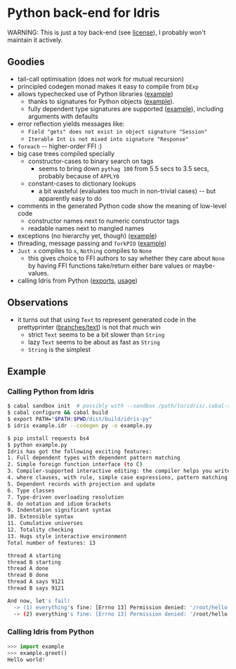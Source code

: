 # Python back-end for Idris

WARNING: This is just a toy back-end (see [license](https://github.com/ziman/idris-py/blob/master/CRAPL-LICENSE.txt)), I probably won't maintain it actively.

## Goodies

* tail-call optimisation (does not work for mutual recursion)
* principled codegen monad makes it easy to compile from `DExp`
* allows typechecked use of Python libraries
  ([example](https://github.com/ziman/idris-py/blob/master/example.idr))
	- thanks to signatures for Python objects
      ([example](https://github.com/ziman/idris-py/blob/master/Python/Lib/BeautifulSoup.idr)).
    - fully dependent type signatures are supported
      ([example](https://github.com/ziman/idris-py/blob/master/Python/Lib/Queue.idr#L18)),
      including arguments with defaults
* error reflection yields messages like:
    - `Field "gets" does not exist in object signature "Session"`
    - `Iterable Int is not mixed into signature "Response"`
* `foreach` -- higher-order FFI :)
* big case trees compiled specially
    - constructor-cases to binary search on tags
	    - seems to bring down `pythag 100` from 5.5 secs to 3.5 secs, probably because of `APPLY0`
	- constant-cases to dictionary lookups
        - a bit wasteful (evaluates too much in non-trivial cases) -- but apparently easy to do
* comments in the generated Python code show the meaning of low-level code
    - constructor names next to numeric constructor tags
    - readable names next to mangled names
* exceptions (no hierarchy yet, though) ([example](https://github.com/ziman/idris-py/blob/master/example.idr#L80))
* threading, message passing and `forkPIO` ([example](https://github.com/ziman/idris-py/blob/master/example.idr#L62))
* `Just x` compiles to `x`, `Nothing` compiles to `None`
    - this gives choice to FFI authors to say whether they care about `None`
      by having FFI functions take/return either bare values or maybe-values.
* calling Idris from Python
    ([exports](https://github.com/ziman/idris-py/blob/master/example.idr#L105),
     [usage](#calling-idris-from-python))

## Observations

* it turns out that using `Text` to represent generated code in the prettyprinter
  ([branches/text](https://github.com/ziman/idris-py/tree/text)) is not that much win
    - strict `Text` seems to be a bit slower than `String`
    - lazy `Text` seems to be about as fast as `String`
    - `String` is the simplest

## Example

### Calling Python from Idris

```bash
$ cabal sandbox init  # possibly with --sandbox /path/to/idris/.cabal-sandbox
$ cabal configure && cabal build
$ export PATH="$PATH:$PWD/dist/build/idris-py"
$ idris example.idr --codegen py -o example.py

$ pip install requests bs4
$ python example.py
Idris has got the following exciting features:
1. Full dependent types with dependent pattern matching
2. Simple foreign function interface (to C)
3. Compiler-supported interactive editing: the compiler helps you write code using the types
4. where clauses, with rule, simple case expressions, pattern matching let and lambda bindings
5. Dependent records with projection and update
6. Type classes
7. Type-driven overloading resolution
8. do notation and idiom brackets
9. Indentation significant syntax
10. Extensible syntax
11. Cumulative universes
12. Totality checking
13. Hugs style interactive environment
Total number of features: 13

thread A starting
thread B starting
thread A done
thread B done
thread A says 9121
thread B says 9121

And now, let's fail!
  -> (1) everything's fine: [Errno 13] Permission denied: '/root/hello'
  -> (2) everything's fine: [Errno 13] Permission denied: '/root/hello'
```

### Calling Idris from Python

```Python
>>> import example
>>> example.greet()
Hello world!
```
